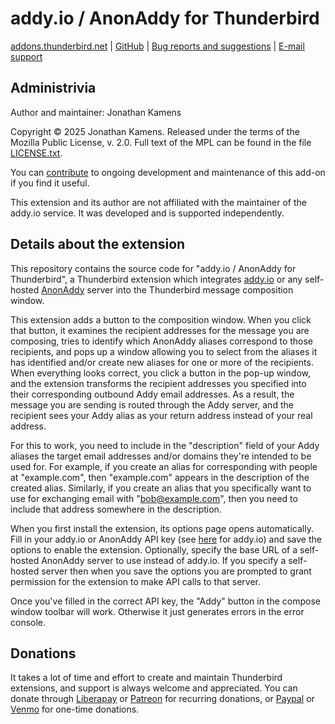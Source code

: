 # addy.io / AnonAddy for Thunderbird

[addons.thunderbird.net][atn] |
[GitHub][gh] |
[Bug reports and suggestions][issues] |
[E-mail support][support]

## Administrivia

Author and maintainer: Jonathan Kamens

Copyright &copy; 2025 Jonathan Kamens. Released under the terms of the
Mozilla Public License, v. 2.0. Full text of the MPL can be found in
the file [LICENSE.txt](LICENSE.txt).

You can [contribute](#donate) to ongoing development and maintenance
of this add-on if you find it useful.

This extension and its author are not affiliated with the maintainer
of the addy.io service. It was developed and is supported
independently.

## Details about the extension

This repository contains the source code for "addy.io / AnonAddy for
Thunderbird", a Thunderbird extension which integrates
[addy.io][addyio] or any self-hosted [AnonAddy][anonaddy] server into
the Thunderbird message composition window.

This extension adds a button to the composition window. When you click
that button, it examines the recipient addresses for the message you
are composing, tries to identify which AnonAddy aliases correspond to
those recipients, and pops up a window allowing you to select from the
aliases it has identified and/or create new aliases for one or more of
the recipients. When everything looks correct, you click a button in
the pop-up window, and the extension transforms the recipient
addresses you specified into their corresponding outbound Addy email
addresses. As a result, the message you are sending is routed through
the Addy server, and the recipient sees your Addy alias as your return
address instead of your real address.

For this to work, you need to include in the "description" field of
your Addy aliases the target email addresses and/or domains they're
intended to be used for. For example, if you create an alias for
corresponding with people at "example.com", then "example.com" appears
in the description of the created alias. Similarly, if you create an
alias that you specifically want to use for exchanging email with
"bob@example.com", then you need to include that address somewhere in
the description.

When you first install the extension, its options page opens
automatically. Fill in your addy.io or AnonAddy API key (see
[here][apikey] for addy.io) and save the options to enable the
extension. Optionally, specify the base URL of a self-hosted AnonAddy
server to use instead of addy.io. If you specify a self-hosted server
then when you save the options you are prompted to grant permission
for the extension to make API calls to that server.

Once you've filled in the correct API key, the "Addy" button in the
compose window toolbar will work. Otherwise it just generates errors
in the error console.

## <a id="donate"/>Donations

It takes a lot of time and effort to create and maintain Thunderbird
extensions, and support is always welcome and appreciated. You can
donate through [Liberapay][liberapay] or [Patreon][patreon] for
recurring donations, or [Paypal][paypal] or [Venmo][venmo] for
one-time donations.

[atn]: https://addons.thunderbird.net/thunderbird/addon/addy-io-anonaddy
[gh]: https://github.com/jikamens/AnonAddyTB
[issues]: https://github.com/jikamens/AnonAddyTB/issues
[support]: mailto:jik@kamens.us
[addyio]: https://addy.io/
[anonaddy]: https://github.com/anonaddy/AnonAddy
[apikey]: https://app.addy.io/settings/api
[liberapay]: https://liberapay.com/jik
[patreon]: https://www.patreon.com/jikseclecticofferings
[paypal]: https://paypal.me/JonathanKamens
[venmo]: https://venmo.com/Jonathan-Kamens
